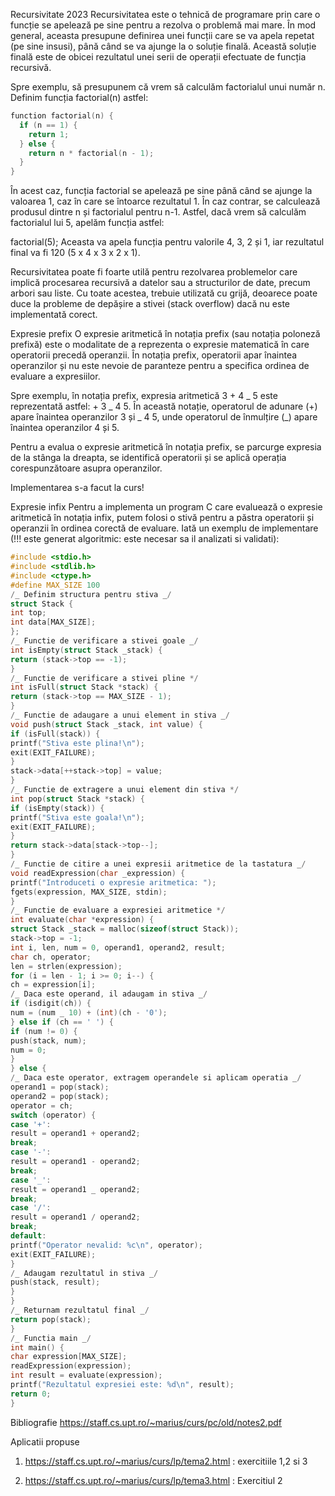 Recursivitate 2023
Recursivitatea este o tehnică de programare prin care o funcție se apelează pe sine pentru a rezolva o problemă mai mare. În mod general, aceasta presupune definirea unei funcții care se va apela repetat (pe sine insusi), până când se va ajunge la o soluție finală. Această soluție finală este de obicei rezultatul unei serii de operații efectuate de funcția recursivă.

Spre exemplu, să presupunem că vrem să calculăm factorialul unui număr n. Definim funcția factorial(n) astfel:

```c
function factorial(n) {
  if (n == 1) {
    return 1;
  } else {
    return n * factorial(n - 1);
  }
}
```

În acest caz, funcția factorial se apelează pe sine până când se ajunge la valoarea 1, caz în care se întoarce rezultatul 1. În caz contrar, se calculează produsul dintre n și factorialul pentru n-1. Astfel, dacă vrem să calculăm factorialul lui 5, apelăm funcția astfel:

factorial(5);
Aceasta va apela funcția pentru valorile 4, 3, 2 și 1, iar rezultatul final va fi 120 (5 x 4 x 3 x 2 x 1).

Recursivitatea poate fi foarte utilă pentru rezolvarea problemelor care implică procesarea recursivă a datelor sau a structurilor de date, precum arbori sau liste. Cu toate acestea, trebuie utilizată cu grijă, deoarece poate duce la probleme de depășire a stivei (stack overflow) dacă nu este implementată corect.

Expresie prefix
O expresie aritmetică în notația prefix (sau notația poloneză prefixă) este o modalitate de a reprezenta o expresie matematică în care operatorii precedă operanzii. În notația prefix, operatorii apar înaintea operanzilor și nu este nevoie de paranteze pentru a specifica ordinea de evaluare a expresiilor.

Spre exemplu, în notația prefix, expresia aritmetică 3 + 4 _ 5 este reprezentată astfel: + 3 _ 4 5. În această notație, operatorul de adunare (+) apare înaintea operanzilor 3 și _ 4 5, unde operatorul de înmulțire (_) apare înaintea operanzilor 4 și 5.

Pentru a evalua o expresie aritmetică în notația prefix, se parcurge expresia de la stânga la dreapta, se identifică operatorii și se aplică operația corespunzătoare asupra operanzilor.

Implementarea s-a facut la curs!

Expresie infix
Pentru a implementa un program C care evaluează o expresie aritmetică în notația infix, putem folosi o stivă pentru a păstra operatorii și operanzii în ordinea corectă de evaluare. Iată un exemplu de implementare (!!! este generat algoritmic: este necesar sa il analizati si validati):

```c
#include <stdio.h>
#include <stdlib.h>
#include <ctype.h>
#define MAX_SIZE 100
/_ Definim structura pentru stiva _/
struct Stack {
int top;
int data[MAX_SIZE];
};
/_ Functie de verificare a stivei goale _/
int isEmpty(struct Stack _stack) {
return (stack->top == -1);
}
/_ Functie de verificare a stivei pline */
int isFull(struct Stack *stack) {
return (stack->top == MAX_SIZE - 1);
}
/_ Functie de adaugare a unui element in stiva _/
void push(struct Stack _stack, int value) {
if (isFull(stack)) {
printf("Stiva este plina!\n");
exit(EXIT_FAILURE);
}
stack->data[++stack->top] = value;
}
/_ Functie de extragere a unui element din stiva */
int pop(struct Stack *stack) {
if (isEmpty(stack)) {
printf("Stiva este goala!\n");
exit(EXIT_FAILURE);
}
return stack->data[stack->top--];
}
/_ Functie de citire a unei expresii aritmetice de la tastatura _/
void readExpression(char _expression) {
printf("Introduceti o expresie aritmetica: ");
fgets(expression, MAX_SIZE, stdin);
}
/_ Functie de evaluare a expresiei aritmetice */
int evaluate(char *expression) {
struct Stack _stack = malloc(sizeof(struct Stack));
stack->top = -1;
int i, len, num = 0, operand1, operand2, result;
char ch, operator;
len = strlen(expression);
for (i = len - 1; i >= 0; i--) {
ch = expression[i];
/_ Daca este operand, il adaugam in stiva _/
if (isdigit(ch)) {
num = (num _ 10) + (int)(ch - '0');
} else if (ch == ' ') {
if (num != 0) {
push(stack, num);
num = 0;
}
} else {
/_ Daca este operator, extragem operandele si aplicam operatia _/
operand1 = pop(stack);
operand2 = pop(stack);
operator = ch;
switch (operator) {
case '+':
result = operand1 + operand2;
break;
case '-':
result = operand1 - operand2;
break;
case '_':
result = operand1 _ operand2;
break;
case '/':
result = operand1 / operand2;
break;
default:
printf("Operator nevalid: %c\n", operator);
exit(EXIT_FAILURE);
}
/_ Adaugam rezultatul in stiva _/
push(stack, result);
}
}
/_ Returnam rezultatul final _/
return pop(stack);
}
/_ Functia main _/
int main() {
char expression[MAX_SIZE];
readExpression(expression);
int result = evaluate(expression);
printf("Rezultatul expresiei este: %d\n", result);
return 0;
}
```

Bibliografie
https://staff.cs.upt.ro/~marius/curs/pc/old/notes2.pdf

Aplicatii propuse

1. https://staff.cs.upt.ro/~marius/curs/lp/tema2.html : exercitiile 1,2 si 3

2. https://staff.cs.upt.ro/~marius/curs/lp/tema3.html : Exercitiul 2
